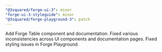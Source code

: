 ```yaml
---
"@3squared/forge-ui-3": minor
"forge-ui-3-styleguide": minor
"@3squared/forge-playground-3": patch
---
```


Add Forge Table component and documentation. Fixed various inconsistencies across UI components and documentation pages. Fixed styling issues in Forge Playground.

